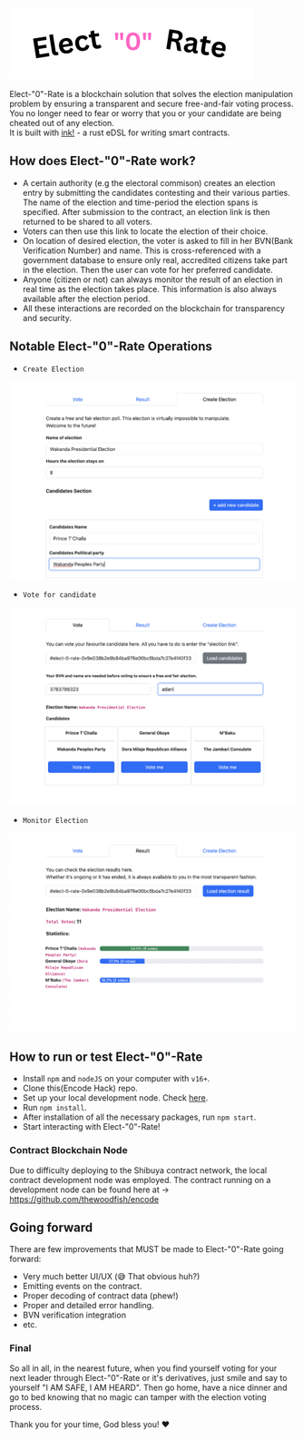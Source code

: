 
<img src="https://github.com/thewoodfish/encode-hack/blob/main/public/img/electo.png">

Elect-"0"-Rate is a blockchain solution that solves the election manipulation problem by ensuring a transparent and secure free-and-fair voting process.<br>
You no longer need to fear or worry that you or your candidate are being cheated out of any election.<br>
It is built with <a href="https://use.ink">ink!</a> - a rust eDSL for writing smart contracts.

## How does Elect-"0"-Rate work?

- A certain authority (e.g the electoral commison) creates an election entry by submitting the candidates contesting and their various 
parties. The name of the election and time-period the election spans is specified. After submission to the contract, an election link is then returned to be shared to all voters.
- Voters can then use this link to locate the election of their choice.
- On location of desired election, the voter is asked to fill in her BVN(Bank Verification Number) and name. This is cross-referenced with a government database to ensure only real, accredited citizens take part in the election. Then the user can vote for her preferred candidate.
- Anyone (citizen or not) can always monitor the result of an election in real time as the election takes place. This information is also always available after the election period.
- All these interactions are recorded on the blockchain for transparency and security.

## Notable Elect-"0"-Rate Operations
- `Create Election`
<img src="https://github.com/thewoodfish/encode-hack/blob/main/public/img/electo-1.png" style="width: 700px">

- `Vote for candidate`
<img src="https://github.com/thewoodfish/encode-hack/blob/main/public/img/elect-3.png" style="width: 700px">

-  `Monitor Election`
<img src="https://github.com/thewoodfish/encode-hack/blob/main/public/img/electo-2.png" style="width: 700px">

## How to run or test Elect-"0"-Rate
- Install `npm` and `nodeJS` on your computer with `v16+`.
- Clone this(Encode Hack) repo.
- Set up your local development node. Check <a href="https://github.com/thewoodfish/encode">here</a>.
- Run `npm install`.
- After installation of all the necessary packages, run `npm start`.
- Start interacting with Elect-"0"-Rate!

### Contract Blockchain Node
Due to difficulty deploying to the Shibuya contract network, the local contract development node was employed.
The contract running on a development node can be found here at -> https://github.com/thewoodfish/encode

## Going forward
There are few improvements that MUST be made to Elect-"0"-Rate going forward:
- Very much better UI/UX (😅 That obvious huh?)
- Emitting events on the contract.
- Proper decoding of contract data (phew!)
- Proper and detailed error handling.
- BVN verification integration
- etc.

### Final
So all in all, in the nearest future, when you find yourself voting for your next leader through Elect-"0"-Rate or it's derivatives, just smile and say to yourself "I AM SAFE, I AM HEARD". Then go home, have a nice dinner and go to bed knowing that no magic can tamper with the election voting process.

Thank you for your time, God bless you! ❤️
